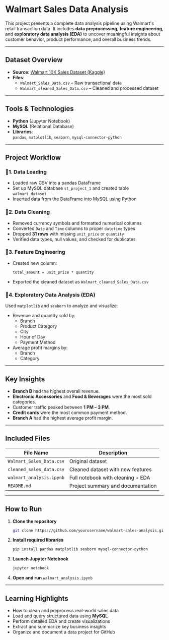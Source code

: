 
# Walmart Sales Data Analysis

This project presents a complete data analysis pipeline using Walmart's retail transaction data. It includes **data preprocessing**, **feature engineering**, and **exploratory data analysis (EDA)** to uncover meaningful insights about customer behavior, product performance, and overall business trends.

---

## Dataset Overview

- **Source**: [Walmart 10K Sales Dataset (Kaggle)](https://www.kaggle.com/najir0123/walmart-10k-sales-datasets)
- **Files**:
  - `Walmart_Sales_Data.csv` – Raw transactional data
  - `Walmart_cleaned_Sales_Data.csv` – Cleaned and processed dataset

---

## Tools & Technologies

- **Python** (Jupyter Notebook)
- **MySQL** (Relational Database)
- **Libraries**:  
  `pandas`, `matplotlib`, `seaborn`, `mysql-connector-python`

---

## Project Workflow

### 🔹1. Data Loading
- Loaded raw CSV into a pandas DataFrame
- Set up MySQL database `st_project_1` and created table `walmart_dataset`
- Inserted data from the DataFrame into MySQL using Python

### 🔹2. Data Cleaning
- Removed currency symbols and formatted numerical columns
- Converted `Date` and `Time` columns to proper `datetime` types
- Dropped **31 rows** with missing `unit_price` or `quantity`
- Verified data types, null values, and checked for duplicates

### 🔹3. Feature Engineering
- Created new column:
  ```
  total_amount = unit_price * quantity
  ```
- Exported the cleaned dataset as `Walmart_cleaned_Sales_Data.csv`

### 🔹4. Exploratory Data Analysis (EDA)
Used `matplotlib` and `seaborn` to analyze and visualize:
- Revenue and quantity sold by:
  - Branch
  - Product Category
  - City
  - Hour of Day
  - Payment Method
- Average profit margins by:
  - Branch
  - Category

---

## Key Insights

- **Branch B** had the highest overall revenue.
- **Electronic Accessories** and **Food & Beverages** were the most sold categories.
- Customer traffic peaked between **1 PM – 3 PM**.
- **Credit cards** were the most common payment method.
- **Branch A** had the highest average profit margin.

---

## Included Files

| File Name                         | Description                               |
|----------------------------------|-------------------------------------------|
| `Walmart_Sales_Data.csv`         | Original dataset                          |
| `cleaned_sales_data.csv` | Cleaned dataset with new features         |
| `walmart_analysis.ipynb`         | Full notebook with cleaning + EDA         |
| `README.md`                      | Project summary and documentation         |

---

## How to Run

1. **Clone the repository**
   ```bash
   git clone https://github.com/yourusername/walmart-sales-analysis.git
   ```

2. **Install required libraries**
   ```bash
   pip install pandas matplotlib seaborn mysql-connector-python
   ```

3. **Launch Jupyter Notebook**
   ```bash
   jupyter notebook
   ```

4. **Open and run** `walmart_analysis.ipynb`

---

## Learning Highlights

- How to clean and preprocess real-world sales data
- Load and query structured data using **MySQL**
- Perform detailed EDA and create visualizations
- Extract and summarize key business insights
- Organize and document a data project for GitHub
